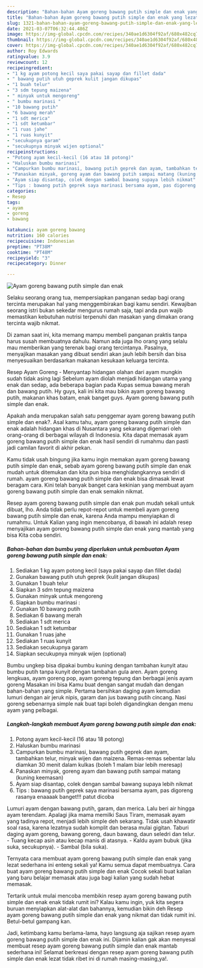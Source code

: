 ```yaml
---
description: "Bahan-bahan Ayam goreng bawang putih simple dan enak yang lezat dan Mudah Dibuat"
title: "Bahan-bahan Ayam goreng bawang putih simple dan enak yang lezat dan Mudah Dibuat"
slug: 1321-bahan-bahan-ayam-goreng-bawang-putih-simple-dan-enak-yang-lezat-dan-mudah-dibuat
date: 2021-03-07T06:32:44.486Z
image: https://img-global.cpcdn.com/recipes/340ae1d6304f92af/680x482cq70/ayam-goreng-bawang-putih-simple-dan-enak-foto-resep-utama.jpg
thumbnail: https://img-global.cpcdn.com/recipes/340ae1d6304f92af/680x482cq70/ayam-goreng-bawang-putih-simple-dan-enak-foto-resep-utama.jpg
cover: https://img-global.cpcdn.com/recipes/340ae1d6304f92af/680x482cq70/ayam-goreng-bawang-putih-simple-dan-enak-foto-resep-utama.jpg
author: Roy Edwards
ratingvalue: 3.9
reviewcount: 12
recipeingredient:
- "1 kg ayam potong kecil saya pakai sayap dan fillet dada"
- " bawang putih utuh geprek kulit jangan dikupas"
- "1 buah telur"
- "3 sdm tepung maizena"
- " minyak untuk mengoreng"
- " bumbu marinasi "
- "10 bawang putih"
- "6 bawang merah"
- "1 sdt merica"
- "1 sdt ketumbar"
- "1 ruas jahe"
- "1 ruas kunyit"
- "secukupnya garam"
- "secukupnya minyak wijen optional"
recipeinstructions:
- "Potong ayam kecil-kecil (16 atau 18 potong)"
- "Haluskan bumbu marinasi"
- "Campurkan bumbu marinasi, bawang putih geprek dan ayam, tambahkan telur, minyak wijen dan maizena. Remas-remas sebentar lalu diamkan 30 menit dalam kulkas (boleh 1 malam biar lebih meresap)"
- "Panaskan minyak, goreng ayam dan bawang putih sampai matang (kuning keemasan)"
- "Ayam siap disantap, colek dengan sambal bawang supaya lebih nikmat"
- "Tips : bawang putih geprek saya marinasi bersama ayam, pas digoreng rasanya enaaaak banget!!! patut dicoba"
categories:
- Resep
tags:
- ayam
- goreng
- bawang

katakunci: ayam goreng bawang 
nutrition: 160 calories
recipecuisine: Indonesian
preptime: "PT38M"
cooktime: "PT48M"
recipeyield: "3"
recipecategory: Dinner

---
```



![Ayam goreng bawang putih simple dan enak](https://img-global.cpcdn.com/recipes/340ae1d6304f92af/680x482cq70/ayam-goreng-bawang-putih-simple-dan-enak-foto-resep-utama.jpg)

Selaku seorang orang tua, mempersiapkan panganan sedap bagi orang tercinta merupakan hal yang menggembirakan bagi kamu sendiri. Kewajiban seorang istri bukan sekedar mengurus rumah saja, tapi anda pun wajib memastikan kebutuhan nutrisi terpenuhi dan masakan yang dimakan orang tercinta wajib nikmat.

Di zaman  saat ini, kita memang mampu membeli panganan praktis tanpa harus susah membuatnya dahulu. Namun ada juga lho orang yang selalu mau memberikan yang terenak bagi orang tercintanya. Pasalnya, menyajikan masakan yang dibuat sendiri akan jauh lebih bersih dan bisa menyesuaikan berdasarkan makanan kesukaan keluarga tercinta. 

Resep Ayam Goreng - Menyantap hidangan olahan dari ayam mungkin sudah tidak asing lagi Sebelum ayam diolah menjadi hidangan utama yang enak dan sedap, ada beberapa bagian pada Kupas semua bawang merah dan bawang putih. Hy guys, kali ini kita mau bikin ayam goreng bawang putih, makanan khas batam, enak banget guys. Ayam goreng bawang putih simple dan enak.

Apakah anda merupakan salah satu penggemar ayam goreng bawang putih simple dan enak?. Asal kamu tahu, ayam goreng bawang putih simple dan enak adalah hidangan khas di Nusantara yang sekarang digemari oleh orang-orang di berbagai wilayah di Indonesia. Kita dapat memasak ayam goreng bawang putih simple dan enak hasil sendiri di rumahmu dan pasti jadi camilan favorit di akhir pekan.

Kamu tidak usah bingung jika kamu ingin memakan ayam goreng bawang putih simple dan enak, sebab ayam goreng bawang putih simple dan enak mudah untuk ditemukan dan kita pun bisa menghidangkannya sendiri di rumah. ayam goreng bawang putih simple dan enak bisa dimasak lewat beragam cara. Kini telah banyak banget cara kekinian yang membuat ayam goreng bawang putih simple dan enak semakin nikmat.

Resep ayam goreng bawang putih simple dan enak pun mudah sekali untuk dibuat, lho. Anda tidak perlu repot-repot untuk membeli ayam goreng bawang putih simple dan enak, karena Anda mampu menyiapkan di rumahmu. Untuk Kalian yang ingin mencobanya, di bawah ini adalah resep menyajikan ayam goreng bawang putih simple dan enak yang mantab yang bisa Kita coba sendiri.

<!--inarticleads1-->

##### Bahan-bahan dan bumbu yang diperlukan untuk pembuatan Ayam goreng bawang putih simple dan enak:

1. Sediakan 1 kg ayam potong kecil (saya pakai sayap dan fillet dada)
1. Gunakan  bawang putih utuh geprek (kulit jangan dikupas)
1. Gunakan 1 buah telur
1. Siapkan 3 sdm tepung maizena
1. Gunakan  minyak untuk mengoreng
1. Siapkan  bumbu marinasi :
1. Gunakan 10 bawang putih
1. Sediakan 6 bawang merah
1. Sediakan 1 sdt merica
1. Sediakan 1 sdt ketumbar
1. Gunakan 1 ruas jahe
1. Sediakan 1 ruas kunyit
1. Sediakan secukupnya garam
1. Siapkan secukupnya minyak wijen (optional)


Bumbu ungkep bisa dipakai bumbu kuning dengan tambahan kunyit atau bumbu putih tanpa kunyit dengan tambahan gula aren. Ayam goreng lengkuas, ayam goreng pop, ayam goreng tepung dan berbagai jenis ayam goreng Masakan ini bisa Kamu buat dengan sangat mudah dan dengan bahan-bahan yang simple. Pertama bersihkan daging ayam kemudian lumuri dengan air jeruk nipis, garam dan jus bawang putih cincang. Nasi goreng sebenarnya simple nak buat tapi boleh digandingkan dengan menu ayam yang pelbagai. 

<!--inarticleads2-->

##### Langkah-langkah membuat Ayam goreng bawang putih simple dan enak:

1. Potong ayam kecil-kecil (16 atau 18 potong)
1. Haluskan bumbu marinasi
1. Campurkan bumbu marinasi, bawang putih geprek dan ayam, tambahkan telur, minyak wijen dan maizena. Remas-remas sebentar lalu diamkan 30 menit dalam kulkas (boleh 1 malam biar lebih meresap)
1. Panaskan minyak, goreng ayam dan bawang putih sampai matang (kuning keemasan)
1. Ayam siap disantap, colek dengan sambal bawang supaya lebih nikmat
1. Tips : bawang putih geprek saya marinasi bersama ayam, pas digoreng rasanya enaaaak banget!!! patut dicoba


Lumuri ayam dengan bawang putih, garam, dan merica. Lalu beri air hingga ayam terendam. Apalagi jika mama memilki Saus Tiram, memasak ayam yang tadinya repot, menjadi lebih simple deh sekarang. Tidak usah khawatir soal rasa, karena lezatnya sudah komplit dan berasa mulai gigitan. Taburi daging ayam goreng, bawang goreng, daun bawang, daun seledri dan telur. - Tuang kecap asin atau kecap manis di atasnya. - Kaldu ayam bubuk (jika suka, secukupnya). - Sambal (bila suka). 

Ternyata cara membuat ayam goreng bawang putih simple dan enak yang lezat sederhana ini enteng sekali ya! Kamu semua dapat membuatnya. Cara buat ayam goreng bawang putih simple dan enak Cocok sekali buat kalian yang baru belajar memasak atau juga bagi kalian yang sudah hebat memasak.

Tertarik untuk mulai mencoba membikin resep ayam goreng bawang putih simple dan enak enak tidak rumit ini? Kalau kamu ingin, yuk kita segera buruan menyiapkan alat-alat dan bahannya, kemudian bikin deh Resep ayam goreng bawang putih simple dan enak yang nikmat dan tidak rumit ini. Betul-betul gampang kan. 

Jadi, ketimbang kamu berlama-lama, hayo langsung aja sajikan resep ayam goreng bawang putih simple dan enak ini. Dijamin kalian gak akan menyesal membuat resep ayam goreng bawang putih simple dan enak mantab sederhana ini! Selamat berkreasi dengan resep ayam goreng bawang putih simple dan enak lezat tidak ribet ini di rumah masing-masing,ya!.

